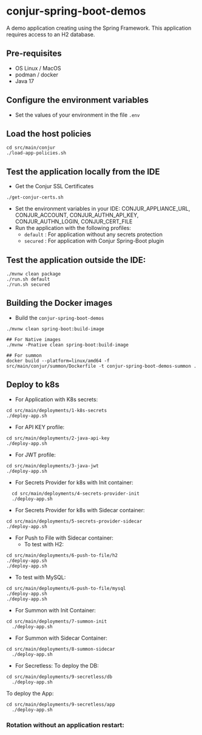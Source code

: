 # conjur-spring-boot-demos

A demo application creating using the Spring Framework.
This application requires access to an H2 database.

## Pre-requisites
- OS Linux / MacOS
- podman / docker
- Java 17

## Configure the environment variables
- Set the values of your environment in the file `.env`

## Load the host policies
```shell
cd src/main/conjur
./load-app-policies.sh
```

## Test the application locally from the IDE
- Get the Conjur SSL Certificates
```shell
./get-conjur-certs.sh
```

- Set the environment variables in your IDE: CONJUR_APPLIANCE_URL, CONJUR_ACCOUNT, CONJUR_AUTHN_API_KEY, CONJUR_AUTHN_LOGIN, CONJUR_CERT_FILE
- Run the application with the following profiles:
    - `default` : For application without any secrets protection
    - `secured` : For application with Conjur Spring-Boot plugin

## Test the application outside the IDE:
```shell
./mvnw clean package
./run.sh default
./run.sh secured
```

## Building the Docker images
- Build the `conjur-spring-boot-demos`
```shell
./mvnw clean spring-boot:build-image

## For Native images
./mvnw -Pnative clean spring-boot:build-image

## For summon
docker build --platform=linux/amd64 -f src/main/conjur/summon/Dockerfile -t conjur-spring-boot-demos-summon .
```

## Deploy to k8s

- For Application with K8s secrets:
```shell
cd src/main/deployments/1-k8s-secrets
./deploy-app.sh
```

- For API KEY profile:
```shell
cd src/main/deployments/2-java-api-key
./deploy-app.sh
```

- For JWT profile:
```shell
cd src/main/deployments/3-java-jwt
./deploy-app.sh
```

- For Secrets Provider for k8s with Init container:
```shell
  cd src/main/deployments/4-secrets-provider-init
  ./deploy-app.sh
```

- For Secrets Provider for k8s with Sidecar container:
```shell
cd src/main/deployments/5-secrets-provider-sidecar
./deploy-app.sh
```

- For Push to File with Sidecar container:
    - To test with H2:
```shell
cd src/main/deployments/6-push-to-file/h2
./deploy-app.sh
./deploy-app.sh
```
- To test with MySQL:
```shell
cd src/main/deployments/6-push-to-file/mysql
./deploy-app.sh
./deploy-app.sh
```

- For Summon with Init Container:
```shell
cd src/main/deployments/7-summon-init
  ./deploy-app.sh
```

- For Summon with Sidecar Container:
```shell
cd src/main/deployments/8-summon-sidecar
  ./deploy-app.sh
```

- For Secretless:
  To deploy the DB:
```shell
cd src/main/deployments/9-secretless/db
  ./deploy-app.sh
```
To deploy the App:
```shell
cd src/main/deployments/9-secretless/app
  ./deploy-app.sh
```

### Rotation without an application restart:

